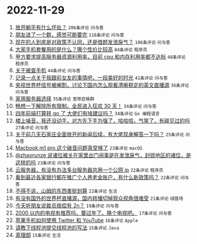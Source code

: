 # 2022-11-29

1. [放开躺平有什么坏处？](https://www.v2ex.com/t/898693) `206条评论` `问与答`
1. [朋友进了一个群，感觉可能要完](https://www.v2ex.com/t/898721) `116条评论` `问与答`
1. [现在的人到底是对政策不认同，还是借题发泄戾气？](https://www.v2ex.com/t/898709) `106条评论` `问与答`
1. [大家手机套餐用的是什么？哪个性价比较高](https://www.v2ex.com/t/898718) `84条评论` `程序员`
1. [甲方要求提高服务器资源利用率，目前 cpu 和内存利用率都不达标](https://www.v2ex.com/t/898820) `48条评论` `程序员`
1. [关于被查手机](https://www.v2ex.com/t/898723) `44条评论` `问与答`
1. [记录一点关于我跟前女友的事情吧，一段美好的时光](https://www.v2ex.com/t/898815) `41条评论` `问与答`
1. [央视世界杯信号被阉割，讨论下国内怎么观看清晰稳定的英文直播源](https://www.v2ex.com/t/898750) `36条评论` `问与答`
1. [家用服务器选择](https://www.v2ex.com/t/898705) `35条评论` `宽带症候群`
1. [畅想一下解除所有限制。全民进入狂欢 30 天！](https://www.v2ex.com/t/898717) `34条评论` `问与答`
1. [四年前端打算转 go 了 大佬们有啥建议吗？](https://www.v2ex.com/t/898689) `34条评论` `Go 编程语言`
1. [楼上噪音，我还没动手，对方先下手为强了，哈哈哈，气笑了，有碰见过的吗](https://www.v2ex.com/t/898751) `27条评论` `问与答`
1. [关于前几天石家庄全面放开的新闻后续，有大佬现身解答一下吗？](https://www.v2ex.com/t/898719) `25条评论` `问与答`
1. [Macbook m1 pro 这个破音问题真受够了](https://www.v2ex.com/t/898759) `23条评论` `macOS`
1. [@zhaorunze 说诸位被关在家里出门闹事是在发泄戾气，封锁地区的诸位，是这样的吗](https://www.v2ex.com/t/898776) `23条评论` `问与答`
1. [云服务器，有没有办法多台服务器共用一个公网 ip](https://www.v2ex.com/t/898792) `22条评论` `程序员`
1. [看到最近各家银行都在推广个人养老金账户，有什么新政策吗？](https://www.v2ex.com/t/898746) `22条评论` `问与答`
1. [不得不说，山姆的东西害挺划算](https://www.v2ex.com/t/898726) `22条评论` `生活`
1. [有没有国外的世界杯直播源，国内转播切掉观众视角很难受](https://www.v2ex.com/t/898754) `21条评论` `绿茵场`
1. [今天听朋友说裁员赔偿有 2n？](https://www.v2ex.com/t/898694) `19条评论` `问与答`
1. [2000 以内的电视有推荐吗，要过年了。换个电视吧。](https://www.v2ex.com/t/898711) `17条评论` `问与答`
1. [苹果手机如何使用 Twitter 和 YouTube](https://www.v2ex.com/t/898700) `16条评论` `Apple`
1. [请教下线程池提交线程池的写法](https://www.v2ex.com/t/898802) `15条评论` `Java`
1. [真理部](https://www.v2ex.com/t/898748) `15条评论` `生活`
